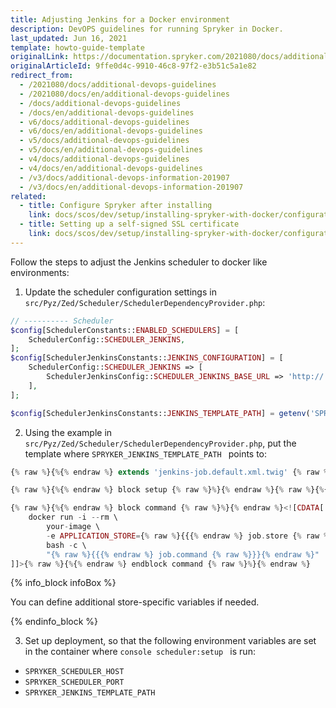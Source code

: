 ```yaml
---
title: Adjusting Jenkins for a Docker environment
description: DevOPS guidelines for running Spryker in Docker.
last_updated: Jun 16, 2021
template: howto-guide-template
originalLink: https://documentation.spryker.com/2021080/docs/additional-devops-guidelines
originalArticleId: 9ffe0d4c-9910-46c8-97f2-e3b51c5a1e82
redirect_from:
  - /2021080/docs/additional-devops-guidelines
  - /2021080/docs/en/additional-devops-guidelines
  - /docs/additional-devops-guidelines
  - /docs/en/additional-devops-guidelines
  - v6/docs/additional-devops-guidelines
  - v6/docs/en/additional-devops-guidelines
  - v5/docs/additional-devops-guidelines
  - v5/docs/en/additional-devops-guidelines
  - v4/docs/additional-devops-guidelines
  - v4/docs/en/additional-devops-guidelines
  - /v3/docs/additional-devops-information-201907
  - /v3/docs/en/additional-devops-information-201907
related:
  - title: Configure Spryker after installing
    link: docs/scos/dev/setup/installing-spryker-with-docker/configuration/configuring-spryker-after-installing-with-docker.html
  - title: Setting up a self-signed SSL certificate
    link: docs/scos/dev/setup/installing-spryker-with-docker/configuration/setting-up-a-self-signed-ssl-certificate.html
---
```



Follow the steps to adjust the Jenkins scheduler to docker like environments:

1. Update the scheduler configuration settings in `src/Pyz/Zed/Scheduler/SchedulerDependencyProvider.php`:

```php
// ---------- Scheduler
$config[SchedulerConstants::ENABLED_SCHEDULERS] = [
    SchedulerConfig::SCHEDULER_JENKINS,
];
$config[SchedulerJenkinsConstants::JENKINS_CONFIGURATION] = [
    SchedulerConfig::SCHEDULER_JENKINS => [
        SchedulerJenkinsConfig::SCHEDULER_JENKINS_BASE_URL => 'http://' . getenv('SPRYKER_SCHEDULER_HOST') . ':' . getenv('SPRYKER_SCHEDULER_PORT') . '/',
    ],
];

$config[SchedulerJenkinsConstants::JENKINS_TEMPLATE_PATH] = getenv('SPRYKER_JENKINS_TEMPLATE_PATH');
```

2. Using the example in `src/Pyz/Zed/Scheduler/SchedulerDependencyProvider.php`, put the template where  `SPRYKER_JENKINS_TEMPLATE_PATH ` points to:

```php
{% raw %}{%{% endraw %} extends 'jenkins-job.default.xml.twig' {% raw %}%}{% endraw %}

{% raw %}{%{% endraw %} block setup {% raw %}%}{% endraw %}{% raw %}{%{% endraw %} endblock setup {% raw %}%}{% endraw %}

{% raw %}{%{% endraw %} block command {% raw %}%}{% endraw %}<![CDATA[
    docker run -i --rm \
        your-image \
        -e APPLICATION_STORE={% raw %}{{{% endraw %} job.store {% raw %}}}{% endraw %} \
        bash -c \
        "{% raw %}{{{% endraw %} job.command {% raw %}}}{% endraw %}"
]]>{% raw %}{%{% endraw %} endblock command {% raw %}%}{% endraw %}
```

{% info_block infoBox %}

You can define additional store-specific variables if needed.

{% endinfo_block %}

3. Set up deployment, so that the following environment variables are set in the container where  `console scheduler:setup ` is run:

* `SPRYKER_SCHEDULER_HOST `
* `SPRYKER_SCHEDULER_PORT `
* `SPRYKER_JENKINS_TEMPLATE_PATH `
